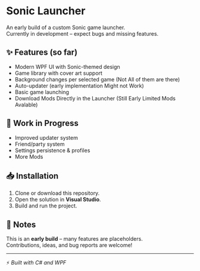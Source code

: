 # Sonic Launcher  

An early build of a custom Sonic game launcher.  
Currently in development – expect bugs and missing features.  

## ✨ Features (so far)  
- Modern WPF UI with Sonic-themed design  
- Game library with cover art support  
- Background changes per selected game (Not All of them are there)  
- Auto-updater (early implementation Might not Work)  
- Basic game launching
- Download Mods Directly in the Launcher (Still Early Limited Mods Avalable)

## 🚧 Work in Progress  
- Improved updater system  
- Friend/party system  
- Settings persistence & profiles
- More Mods

## 📥 Installation  
1. Clone or download this repository.  
2. Open the solution in **Visual Studio**.  
3. Build and run the project.  

## 📝 Notes  
This is an **early build** – many features are placeholders.  
Contributions, ideas, and bug reports are welcome!  

---
⚡ *Built with C# and WPF*  
